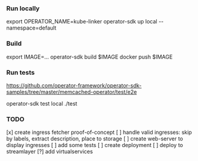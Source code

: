 ### Run locally
export OPERATOR_NAME=kube-linker
operator-sdk up local --namespace=default

### Build
export IMAGE=...
operator-sdk build $IMAGE
docker push $IMAGE

### Run tests
https://github.com/operator-framework/operator-sdk-samples/tree/master/memcached-operator/test/e2e

operator-sdk test local ./test


### TODO
[x] create ingress fetcher proof-of-concept
[ ] handle valid ingresses: skip by labels, extract description, place to storage
[ ] create web-server to display ingresses
[ ] add some tests
[ ] create deployment
[ ] deploy to streamlayer
[?] add virtualservices